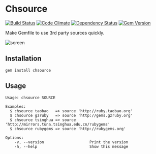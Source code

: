 # Chsource

[![Build Status](https://travis-ci.org/weih/chsource.png?branch=master)](https://travis-ci.org/weih/chsource)
[![Code Climate](https://codeclimate.com/repos/521b79f613d63734a41047e4/badges/211660ece0a9f3c1051a/gpa.png)](https://codeclimate.com/repos/521b79f613d63734a41047e4/feed)
[![Dependency Status](https://gemnasium.com/weih/chsource.png)](https://gemnasium.com/weih/chsource)
[![Gem Version](https://badge.fury.io/rb/chsource.png)](http://badge.fury.io/rb/chsource)

Make Gemfile to use 3rd party sources quickly.

![screen](http://ww2.sinaimg.cn/large/a4a89ff1jw1e7vljjfibxj20ds02pdga.jpg)

## Installation

``` shell
gem install chsource
```

## Usage

``` shell
Usage: chsource SOURCE

Examples:
  $ chsource taobao   => source 'http://ruby.taobao.org'
  $ chsource gzruby   => source 'http://gems.gzruby.org'
  $ chsource tsinghua => source 'http://mirrors.tuna.tsinghua.edu.cn/rubygems'
  $ chsource rubygems => source 'http://rubygems.org'

Options:
    -v, --version                    Print the version
    -h, --help                       Show this message
```
